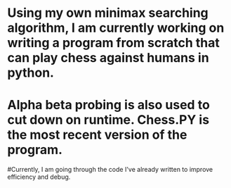 # Using my own minimax searching algorithm, I am currently working on writing a program from scratch that can play chess against humans in python.
# Alpha beta probing is also used to cut down on runtime. Chess.PY is the most recent version of the program. 
#Currently, I am going through the code I've already written to improve efficiency and debug. 
